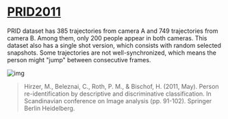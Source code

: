 # [PRID2011](https://www.tugraz.at/institute/icg/research/team-bischof/lrs/downloads/PRID11/)

PRID dataset has 385 trajectories from camera A and 749 trajectories from camera B. Among them, only 200 people appear in both cameras. This dataset also has a single shot version, which consists with random selected snapshots. Some trajectories are not well-synchronized, which means the person might "jump" between consecutive frames. 

![img](C:\Users\YX\Desktop\awesome-reid-dataset-master\awesome-reid-dataset-master\imgs\eg_PRID.png)

>Hirzer, M., Beleznai, C., Roth, P. M., & Bischof, H. (2011, May). Person re-identification by descriptive and discriminative classification. In Scandinavian conference on Image analysis (pp. 91-102). Springer Berlin Heidelberg.